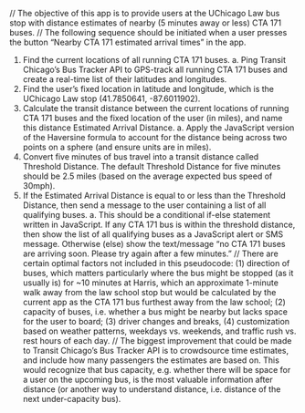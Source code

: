 // The objective of this app is to provide users at the UChicago Law bus stop with distance estimates of nearby (5 minutes away or less) CTA 171 buses. 
// The following sequence should be initiated when a user presses the button “Nearby CTA 171 estimated arrival times” in the app. 
1.	Find the current locations of all running CTA 171 buses. 
    a.	Ping Transit Chicago’s Bus Tracker API to GPS-track all running CTA 171 buses and create a real-time list of their latitudes and longitudes. 
2.	Find the user’s fixed location in latitude and longitude, which is the UChicago Law stop (41.7850641, -87.6011902). 
3.	Calculate the transit distance between the current locations of running CTA 171 buses and the fixed location of the user (in miles), and name this distance Estimated Arrival Distance. 
    a.	Apply the JavaScript version of the Haversine formula to account for the distance being across two points on a sphere (and ensure units are in miles). 
4.	Convert five minutes of bus travel into a transit distance called Threshold Distance. The default Threshold Distance for five minutes should be 2.5 miles (based on the average expected bus speed of 30mph). 
5.	If the Estimated Arrival Distance is equal to or less than the Threshold Distance, then send a message to the user containing a list of all qualifying buses. 
    a.	This should be a conditional if-else statement written in JavaScript. If any CTA 171 bus is within the threshold distance, then show the list of all qualifying buses as a JavaScript alert or SMS message. Otherwise (else) show the text/message “no CTA 171 buses are arriving soon. Please try again after a few minutes.” 
// There are certain optimal factors not included in this pseudocode: (1) direction of buses, which matters particularly where the bus might be stopped (as it usually is) for ~10 minutes at Harris, which an approximate 1-minute walk away from the law school stop but would be calculated by the current app as the CTA 171 bus furthest away from the law school; (2) capacity of buses, i.e. whether a bus might be nearby but lacks space for the user to board; (3) driver changes and breaks, (4) customization based on weather patterns, weekdays vs. weekends, and traffic rush vs. rest hours of each day. 
// The biggest improvement that could be made to Transit Chicago’s Bus Tracker API is to crowdsource time estimates, and include how many passengers the estimates are based on. This would recognize that bus capacity, e.g. whether there will be space for a user on the upcoming bus, is the most valuable information after distance (or another way to understand distance, i.e. distance of the next under-capacity bus). 
